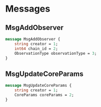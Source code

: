 # Messages

## MsgAddObserver

```proto
message MsgAddObserver {
	string creator = 1;
	int64 chain_id = 2;
	ObservationType observationType = 3;
}
```

## MsgUpdateCoreParams

```proto
message MsgUpdateCoreParams {
	string creator = 1;
	CoreParams coreParams = 2;
}
```

